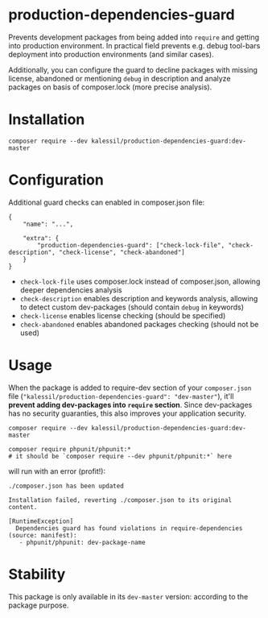 # production-dependencies-guard

Prevents development packages from being added into `require` and getting into production environment. In practical field 
prevents e.g. debug tool-bars deployment into production environments (and similar cases).

Additionally, you can configure the guard to decline packages with missing license, abandoned or mentioning `debug` in description
and analyze packages on basis of composer.lock (more precise analysis).

# Installation

`composer require --dev kalessil/production-dependencies-guard:dev-master`

# Configuration

Additional guard checks can enabled in composer.json file:
```
{
    "name": "...",

    "extra": {
        "production-dependencies-guard": ["check-lock-file", "check-description", "check-license", "check-abandoned"]
    }
}
```

- `check-lock-file` uses composer.lock instead of composer.json, allowing deeper dependencies analysis
- `check-description` enables description and keywords analysis, allowing to detect custom dev-packages (should contain `debug` in keywords)
- `check-license` enables license checking (should be specified)
- `check-abandoned` enables abandoned packages checking (should not be used)

# Usage

When the package is added to require-dev section of your `composer.json` file (`"kalessil/production-dependencies-guard": "dev-master"`),
it'll **prevent adding dev-packages into `require` section**. Since dev-packages has no security guaranties, this also 
improves your application security.

```
composer require --dev kalessil/production-dependencies-guard:dev-master

composer require phpunit/phpunit:*
# it should be `composer require --dev phpunit/phpunit:*` here
```

will run with an error (profit!):

```
./composer.json has been updated

Installation failed, reverting ./composer.json to its original content.

[RuntimeException]                                                                   
  Dependencies guard has found violations in require-dependencies (source: manifest):  
   - phpunit/phpunit: dev-package-name
```

# Stability

This package is only available in its `dev-master` version: according to the package purpose.